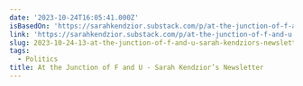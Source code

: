```yaml
---
date: '2023-10-24T16:05:41.000Z'
isBasedOn: 'https://sarahkendzior.substack.com/p/at-the-junction-of-f-and-u'
link: 'https://sarahkendzior.substack.com/p/at-the-junction-of-f-and-u'
slug: 2023-10-24-13-at-the-junction-of-f-and-u-sarah-kendziors-newsletter
tags:
  - Politics
title: At the Junction of F and U - Sarah Kendzior’s Newsletter
---
```


